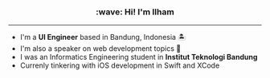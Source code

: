 <h3 align="center">:wave: Hi! I'm Ilham</h3>

---

- I'm a **UI Engineer** based in Bandung, Indonesia :desert_island:
- I'm also a speaker on web development topics :microphone:
- I was an Informatics Engineering student in **Institut Teknologi Bandung**
- Currenly tinkering with iOS development in Swift and XCode
